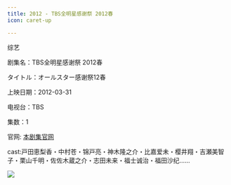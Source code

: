 ```yaml
---
title: 2012 - TBS全明星感谢祭 2012春
icon: caret-up

---
```

综艺

剧集名：TBS全明星感谢祭 2012春

タイトル：オールスター感谢祭12春

上映日期：2012-03-31

电视台：TBS

集数：1

官网: [本剧集官网](https://www.tbs.co.jp/kanshasai/)


cast:戸田恵梨香・中村苍・锦戸亮・神木隆之介・比嘉爱未・樱井翔・吉瀬美智子・栗山千明・佐佐木蔵之介・志田未来・福士诚治・福田沙纪……

![](https://listpic.tsgsanjiao.com/other/2012tbs.jpg)